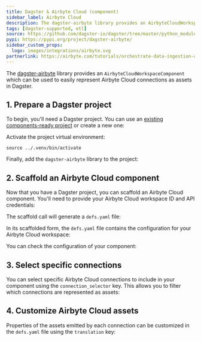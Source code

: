 ```yaml
---
title: Dagster & Airbyte Cloud (component)
sidebar_label: Airbyte Cloud
description: The dagster-airbyte library provides an AirbyteCloudWorkspaceComponent, which can be used to represent Airbyte Cloud connections as assets in Dagster.
tags: [dagster-supported, etl]
source: https://github.com/dagster-io/dagster/tree/master/python_modules/libraries/dagster-airbyte
pypi: https://pypi.org/project/dagster-airbyte/
sidebar_custom_props:
  logo: images/integrations/airbyte.svg
partnerlink: https://airbyte.com/tutorials/orchestrate-data-ingestion-and-transformation-pipelines
---
```


The [dagster-airbyte](/api/libraries/dagster-airbyte) library provides an `AirbyteCloudWorkspaceComponent` which can be used to easily represent Airbyte Cloud connections as assets in Dagster.

## 1. Prepare a Dagster project

To begin, you'll need a Dagster project. You can use an [existing components-ready project](/guides/build/projects/moving-to-components/migrating-project) or create a new one:

<CliInvocationExample path="docs_snippets/docs_snippets/guides/components/integrations/airbyte-cloud-component/1-scaffold-project.txt" />

Activate the project virtual environment:

```
source ../.venv/bin/activate
```

Finally, add the `dagster-airbyte` library to the project:

<CliInvocationExample path="docs_snippets/docs_snippets/guides/components/integrations/airbyte-cloud-component/2-add-airbyte.txt" />

## 2. Scaffold an Airbyte Cloud component

Now that you have a Dagster project, you can scaffold an Airbyte Cloud component. You'll need to provide your Airbyte Cloud workspace ID and API credentials:

<CliInvocationExample path="docs_snippets/docs_snippets/guides/components/integrations/airbyte-cloud-component/3-scaffold-airbyte-component.txt" />

The scaffold call will generate a `defs.yaml` file:

<CliInvocationExample path="docs_snippets/docs_snippets/guides/components/integrations/airbyte-cloud-component/4-tree.txt" />

In its scaffolded form, the `defs.yaml` file contains the configuration for your Airbyte Cloud workspace:

<CodeExample
  path="docs_snippets/docs_snippets/guides/components/integrations/airbyte-cloud-component/5-component.yaml"
  title="my_project/defs/airbyte_ingest/defs.yaml"
  language="yaml"
/>

You can check the configuration of your component:

<WideContent maxSize={1100}>
  <CliInvocationExample path="docs_snippets/docs_snippets/guides/components/integrations/airbyte-cloud-component/6-list-defs.txt" />
</WideContent>

## 3. Select specific connections

You can select specific Airbyte Cloud connections to include in your component using the `connection_selector` key. This allows you to filter which connections are represented as assets:

<CodeExample
  path="docs_snippets/docs_snippets/guides/components/integrations/airbyte-cloud-component/7-customized-component.yaml"
  title="my_project/defs/airbyte_ingest/defs.yaml"
  language="yaml"
/>

<WideContent maxSize={1100}>
  <CliInvocationExample path="docs_snippets/docs_snippets/guides/components/integrations/airbyte-cloud-component/8-list-defs.txt" />
</WideContent>

## 4. Customize Airbyte Cloud assets

Properties of the assets emitted by each connection can be customized in the `defs.yaml` file using the `translation` key:

<CodeExample
  path="docs_snippets/docs_snippets/guides/components/integrations/airbyte-cloud-component/9-customized-component.yaml"
  title="my_project/defs/airbyte_ingest/defs.yaml"
  language="yaml"
/>

<WideContent maxSize={1100}>
  <CliInvocationExample path="docs_snippets/docs_snippets/guides/components/integrations/airbyte-cloud-component/10-list-defs.txt" />
</WideContent>
